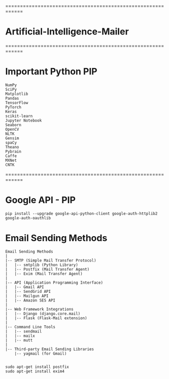 ============================================================
# Artificial-Intelligence-Mailer


============================================================
# Important Python PIP

    NumPy
    SciPy
    Matplotlib
    Pandas
    TensorFlow
    PyTorch
    Keras
    scikit-learn
    Jupyter Notebook
    Seaborn
    OpenCV
    NLTK
    Gensim
    spaCy
    Theano
    Pybrain
    Caffe
    MXNet
    CNTK
============================================================


# Google API - PIP 

    pip install --upgrade google-api-python-client google-auth-httplib2 google-auth-oauthlib


# Email Sending Methods

    Email Sending Methods
    |
    |-- SMTP (Simple Mail Transfer Protocol)
    |   |-- smtplib (Python Library)
    |   |-- Postfix (Mail Transfer Agent)
    |   |-- Exim (Mail Transfer Agent)
    |
    |-- API (Application Programming Interface)
    |   |-- Gmail API
    |   |-- SendGrid API
    |   |-- Mailgun API
    |   |-- Amazon SES API
    |
    |-- Web Framework Integrations
    |   |-- Django (django.core.mail)
    |   |-- Flask (Flask-Mail extension)
    |
    |-- Command Line Tools
    |   |-- sendmail
    |   |-- mailx
    |   |-- mutt
    |
    |-- Third-party Email Sending Libraries
        |-- yagmail (for Gmail)


    sudo apt-get install postfix
    sudo apt-get install exim4
